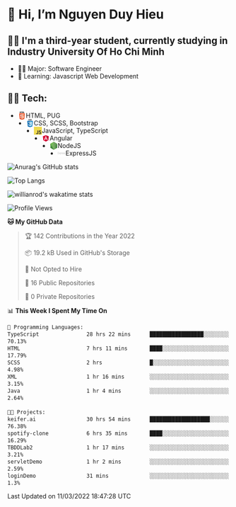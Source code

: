 # 👋 Hi, I’m Nguyen Duy Hieu

## 👨‍🎓 I'm a third-year student, currently studying in Industry University Of Ho Chi Minh
- 🐱‍🏍 Major: Software Engineer
- 📗 Learning: Javascript Web Development

## 🧑‍💻 Tech:
- <img align="left" alt="HTML5" width="18px" src="https://raw.githubusercontent.com/github/explore/80688e429a7d4ef2fca1e82350fe8e3517d3494d/topics/html/html.png" /> HTML, PUG
- <img align="left" alt="CSS3" width="18px" src="https://raw.githubusercontent.com/github/explore/80688e429a7d4ef2fca1e82350fe8e3517d3494d/topics/css/css.png" /> CSS, SCSS, Bootstrap
- <img align="left" alt="JavaScript" width="18px" src="https://raw.githubusercontent.com/github/explore/80688e429a7d4ef2fca1e82350fe8e3517d3494d/topics/javascript/javascript.png" /> JavaScript, TypeScript
- <img align="left" alt="Angular" width="18px" src="https://raw.githubusercontent.com/github/explore/80688e429a7d4ef2fca1e82350fe8e3517d3494d/topics/angular/angular.png"> Angular
- <img align="left" alt="Node.js" width="18px" src="https://raw.githubusercontent.com/github/explore/80688e429a7d4ef2fca1e82350fe8e3517d3494d/topics/nodejs/nodejs.png" /> NodeJS
- <img align="left" alt="Expresss.js" width="18px" src="https://raw.githubusercontent.com/github/explore/80688e429a7d4ef2fca1e82350fe8e3517d3494d/topics/express/express.png" /> ExpressJS

![Anurag's GitHub stats](https://github-readme-stats.vercel.app/api?username=hieuduy1751&count_private=true&show_icons=true&theme=dracula)

![Top Langs](https://github-readme-stats.vercel.app/api/top-langs/?username=hieuduy1751&layout=compact&theme=dracula&langs_count=6)

![willianrod's wakatime stats](https://github-readme-stats.vercel.app/api/wakatime?username=@hieuduy1751&theme=dracula&layout=compact&langs_count=6)

<!--START_SECTION:waka-->
![Profile Views](http://img.shields.io/badge/Profile%20Views-96-blue)

**🐱 My GitHub Data** 

> 🏆 142 Contributions in the Year 2022
 > 
> 📦 19.2 kB Used in GitHub's Storage 
 > 
> 🚫 Not Opted to Hire
 > 
> 📜 16 Public Repositories 
 > 
> 🔑 0 Private Repositories  
 > 
📊 **This Week I Spent My Time On** 

```text
💬 Programming Languages: 
TypeScript               28 hrs 22 mins      █████████████████░░░░░░░░   70.13% 
HTML                     7 hrs 11 mins       ████░░░░░░░░░░░░░░░░░░░░░   17.79% 
SCSS                     2 hrs               █░░░░░░░░░░░░░░░░░░░░░░░░   4.98% 
XML                      1 hr 16 mins        ░░░░░░░░░░░░░░░░░░░░░░░░░   3.15% 
Java                     1 hr 4 mins         ░░░░░░░░░░░░░░░░░░░░░░░░░   2.64%

🐱‍💻 Projects: 
keifer.ai                30 hrs 54 mins      ███████████████████░░░░░░   76.38% 
spotify-clone            6 hrs 35 mins       ████░░░░░░░░░░░░░░░░░░░░░   16.29% 
TBDDLab2                 1 hr 17 mins        ░░░░░░░░░░░░░░░░░░░░░░░░░   3.21% 
servletDemo              1 hr 2 mins         ░░░░░░░░░░░░░░░░░░░░░░░░░   2.59% 
loginDemo                31 mins             ░░░░░░░░░░░░░░░░░░░░░░░░░   1.3%

```


 Last Updated on 11/03/2022 18:47:28 UTC
<!--END_SECTION:waka-->
